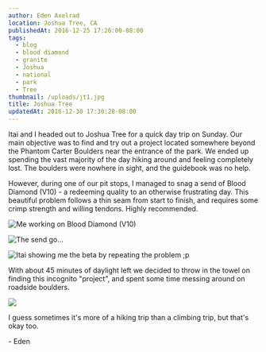 ```yaml
---
author: Eden Axelrad
location: Joshua Tree, CA
publishedAt: 2016-12-25 17:26:00-08:00
tags:
  - blog
  - blood diamond
  - granite
  - Joshua
  - national
  - park
  - Tree
thumbnail: /uploads/jt1.jpg
title: Joshua Tree
updatedAt: 2016-12-30 17:30:28-08:00
---
```


Itai and I headed out to Joshua Tree for a quick day trip on Sunday. Our main objective was to find and try out a project located somewhere beyond the Phantom Carter Boulders near the entrance of the park. We ended up spending the vast majority of the day hiking around and feeling completely lost. The boulders were nowhere in sight, and the guidebook was no help.

However, during one of our pit stops, I managed to snag a send of Blood Diamond (V10) - a redeeming quality to an otherwise frustrating day. This beautiful problem follows a thin seam from start to finish, and requires some crimp strength and willing tendons. Highly recommended.

![Me working on Blood Diamond (V10)](/uploads/jt1.jpg)

![The send go...](/uploads/jt4.jpg)

![Itai showing me the beta by repeating the problem ;p](/uploads/jt3.jpg)

With about 45 minutes of daylight left we decided to throw in the towel on finding this incognito "project", and spent some time messing around on roadside boulders.

![](/uploads/jt2.jpg)

I guess sometimes it's more of a hiking trip than a climbing trip, but that's okay too.

\- Eden
